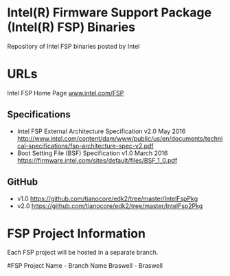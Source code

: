 # Intel(R) Firmware Support Package (Intel(R) FSP) Binaries
Repository of Intel FSP binaries posted by Intel

# URLs
Intel FSP Home Page www.intel.com/FSP

## Specifications
* Intel FSP External Architecture Specification v2.0 May 2016
  http://www.intel.com/content/dam/www/public/us/en/documents/technical-specifications/fsp-architecture-spec-v2.pdf
* Boot Setting File (BSF) Specification v1.0 March 2016
  https://firmware.intel.com/sites/default/files/BSF_1_0.pdf
 
## GitHub
* v1.0 https://github.com/tianocore/edk2/tree/master/IntelFspPkg
* v2.0 https://github.com/tianocore/edk2/tree/master/IntelFsp2Pkg


# FSP Project Information
Each FSP project will be hosted in a separate branch.

#FSP Project Name - Branch Name
Braswell - Braswell
